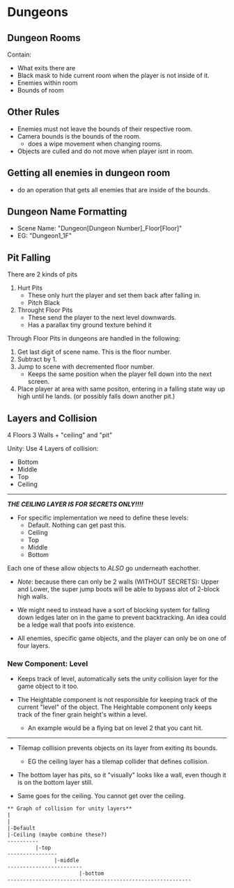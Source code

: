 # Dungeons

## Dungeon Rooms

Contain:

- What exits there are
- Black mask to hide current room when the player is not inside of it.
- Enemies within room
- Bounds of room

## Other Rules

- Enemies must not leave the bounds of their respective room.
- Camera bounds is the bounds of the room.
  - does a wipe movement when changing rooms.
- Objects are culled and do not move when player isnt in room.

## Getting all enemies in dungeon room

- do an operation that gets all enemies that are inside of the bounds.

## Dungeon Name Formatting

- Scene Name: "Dungeon[Dungeon Number]_Floor[Floor]"
- EG: "Dungeon1_1F"

## Pit Falling

There are 2 kinds of pits

1. Hurt Pits
    - These only hurt the player and set them back after falling in.
    - Pitch Black
2. Throught Floor Pits
    - These send the player to the next level downwards.
    - Has a parallax tiny ground texture behind it

Through Floor Pits in dungeons are handled in the following:

1. Get last digit of scene name. This is the floor number.
2. Subtract by 1.
3. Jump to scene with decremented floor number.
    - Keeps the same position when the player fell down into the next screen.
4. Place player at area with same positon, entering in a falling state way up high until he lands. (or possibly falls down another pit.)

## Layers and Collision

4 Floors
3 Walls + "ceiling" and "pit"

Unity: Use 4 Layers of collision:

- Bottom
- Middle
- Top
- Ceiling

---

***THE CEILING LAYER IS FOR SECRETS ONLY!!!!***

- For specific implementation we need to define these levels:
  - Default. Nothing can get past this.
  - Ceiling
  - Top
  - Middle
  - Bottom

Each one of these allow objects to *ALSO* go underneath eachother.

- *Note*: because there can only be 2 walls (WITHOUT SECRETS): Upper and Lower, the super jump boots will be able to bypass alot of 2-block high walls.

- We might need to instead have a sort of blocking system for falling down ledges later on in the game to prevent backtracking. An idea could be a ledge wall that poofs into existence.

- All enemies, specific game objects, and the player can only be on one of four layers.

### New Component: Level

- Keeps track of level, automatically sets the unity collision layer for the game object to it too.

- The Heightable component is not responsible for keeping track of the current "level" of the object. The Heightable component only keeps track of the finer grain height's within a level.
  - An example would be a flying bat on level 2 that you cant hit.

---

- Tilemap collision prevents objects on its layer from exiting its bounds.
  - EG the ceiling layer has a tilemap collider that defines collision.

- The bottom layer has pits, so it "visually" looks like a wall, even though it is on the bottom layer still.

- Same goes for the ceiling. You cannot get over the ceiling.

```txt
** Graph of collision for unity layers** 
|
|
|-Default
|-Ceiling (maybe combine these?)
----------
         |-top
----------------
               |-middle
------------------------
                       |-bottom
-----------------------------------------------------------
```
